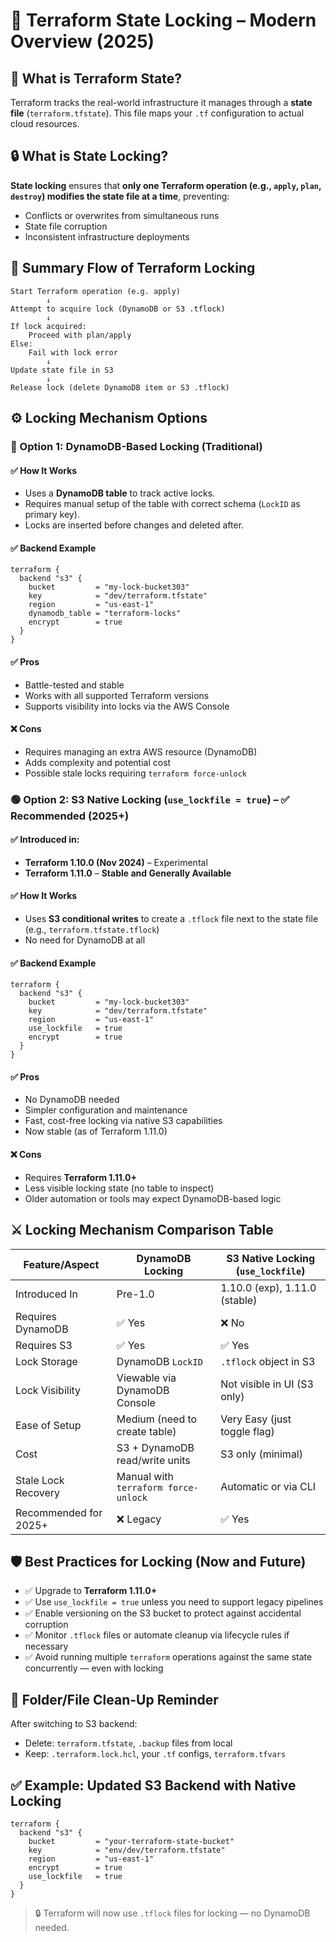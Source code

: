 
# 📘 Terraform State Locking – Modern Overview (2025)

## 🧩 What is Terraform State?

Terraform tracks the real-world infrastructure it manages through a **state file** (`terraform.tfstate`). This file maps your `.tf` configuration to actual cloud resources.

## 🔒 What is State Locking?

**State locking** ensures that **only one Terraform operation (e.g., `apply`, `plan`, `destroy`) modifies the state file at a time**, preventing:
- Conflicts or overwrites from simultaneous runs
- State file corruption
- Inconsistent infrastructure deployments

## 🔁 Summary Flow of Terraform Locking

```
Start Terraform operation (e.g. apply)
        ↓
Attempt to acquire lock (DynamoDB or S3 .tflock)
        ↓
If lock acquired:
    Proceed with plan/apply
Else:
    Fail with lock error
        ↓
Update state file in S3
        ↓
Release lock (delete DynamoDB item or S3 .tflock)
```

## ⚙️ Locking Mechanism Options

### 🔵 Option 1: DynamoDB-Based Locking (Traditional)

#### ✅ How It Works
- Uses a **DynamoDB table** to track active locks.
- Requires manual setup of the table with correct schema (`LockID` as primary key).
- Locks are inserted before changes and deleted after.

#### ✅ Backend Example

```hcl
terraform {
  backend "s3" {
    bucket         = "my-lock-bucket303"
    key            = "dev/terraform.tfstate"
    region         = "us-east-1"
    dynamodb_table = "terraform-locks"
    encrypt        = true
  }
}
```

#### ✅ Pros
- Battle-tested and stable
- Works with all supported Terraform versions
- Supports visibility into locks via the AWS Console

#### ❌ Cons
- Requires managing an extra AWS resource (DynamoDB)
- Adds complexity and potential cost
- Possible stale locks requiring `terraform force-unlock`

### 🟢 Option 2: S3 Native Locking (`use_lockfile = true`) – ✅ **Recommended (2025+)**

#### ✅ Introduced in:
- **Terraform 1.10.0 (Nov 2024)** – Experimental
- **Terraform 1.11.0** – **Stable and Generally Available**

#### ✅ How It Works
- Uses **S3 conditional writes** to create a `.tflock` file next to the state file (e.g., `terraform.tfstate.tflock`)
- No need for DynamoDB at all

#### ✅ Backend Example

```hcl
terraform {
  backend "s3" {
    bucket         = "my-lock-bucket303"
    key            = "dev/terraform.tfstate"
    region         = "us-east-1"
    use_lockfile   = true
    encrypt        = true
  }
}
```

#### ✅ Pros
- No DynamoDB needed
- Simpler configuration and maintenance
- Fast, cost-free locking via native S3 capabilities
- Now stable (as of Terraform 1.11.0)

#### ❌ Cons
- Requires **Terraform 1.11.0+**
- Less visible locking state (no table to inspect)
- Older automation or tools may expect DynamoDB-based logic

## ⚔️ Locking Mechanism Comparison Table

| Feature/Aspect             | DynamoDB Locking                  | S3 Native Locking (`use_lockfile`)   |
|---------------------------|-----------------------------------|--------------------------------------|
| Introduced In             | Pre-1.0                           | 1.10.0 (exp), 1.11.0 (stable)        |
| Requires DynamoDB         | ✅ Yes                            | ❌ No                                 |
| Requires S3               | ✅ Yes                            | ✅ Yes                                |
| Lock Storage              | DynamoDB `LockID`                 | `.tflock` object in S3               |
| Lock Visibility           | Viewable via DynamoDB Console     | Not visible in UI (S3 only)          |
| Ease of Setup             | Medium (need to create table)     | Very Easy (just toggle flag)         |
| Cost                      | S3 + DynamoDB read/write units    | S3 only (minimal)                    |
| Stale Lock Recovery       | Manual with `terraform force-unlock` | Automatic or via CLI              |
| Recommended for 2025+     | ❌ Legacy                         | ✅ Yes                                |

## 🛡️ Best Practices for Locking (Now and Future)

- ✅ Upgrade to **Terraform 1.11.0+**
- ✅ Use `use_lockfile = true` unless you need to support legacy pipelines
- ✅ Enable versioning on the S3 bucket to protect against accidental corruption
- ✅ Monitor `.tflock` files or automate cleanup via lifecycle rules if necessary
- ✅ Avoid running multiple `terraform` operations against the same state concurrently — even with locking

## 📂 Folder/File Clean-Up Reminder

After switching to S3 backend:
- Delete: `terraform.tfstate`, `.backup` files from local
- Keep: `.terraform.lock.hcl`, your `.tf` configs, `terraform.tfvars`

## ✅ Example: Updated S3 Backend with Native Locking

```hcl
terraform {
  backend "s3" {
    bucket         = "your-terraform-state-bucket"
    key            = "env/dev/terraform.tfstate"
    region         = "us-east-1"
    encrypt        = true
    use_lockfile   = true
  }
}
```

> 🔒 Terraform will now use `.tflock` files for locking — no DynamoDB needed.
